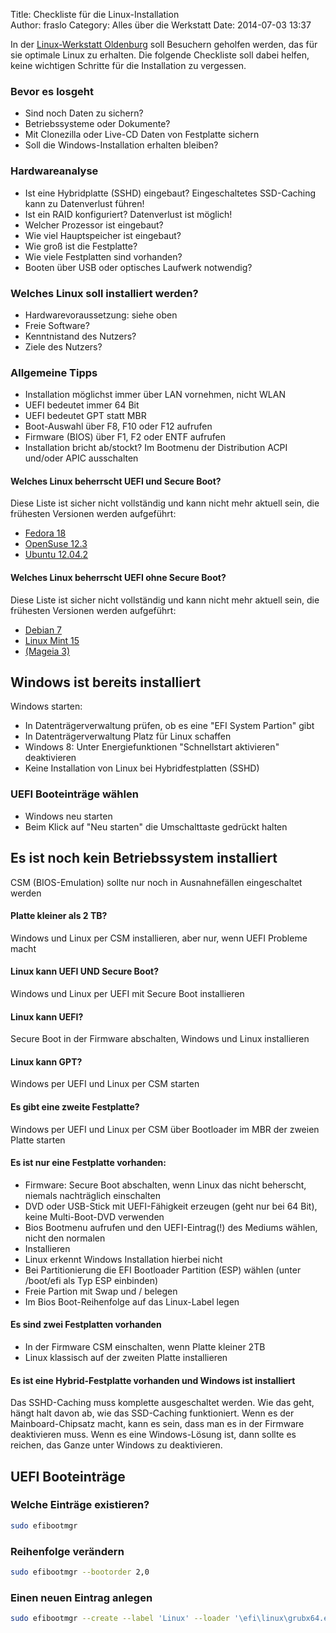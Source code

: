 Title: Checkliste für die Linux-Installation  
Author: fraslo
Category: Alles über die Werkstatt
Date: 2014-07-03 13:37


In der [Linux-Werkstatt Oldenburg](http://www.linux-werkstatt-oldenburg.de/ "Homepage Linux-Werkstatt Oldenburg") soll Besuchern geholfen werden, das für sie optimale Linux zu erhalten. Die folgende Checkliste soll dabei helfen, keine wichtigen Schritte für die Installation zu vergessen.

### Bevor es losgeht

- Sind noch Daten zu sichern?
 - Betriebssysteme oder Dokumente?
 - Mit Clonezilla oder Live-CD Daten von Festplatte sichern
 - Soll die Windows-Installation erhalten bleiben?

### Hardwareanalyse
 - Ist eine Hybridplatte (SSHD) eingebaut? Eingeschaltetes SSD-Caching kann zu Datenverlust führen!
 - Ist ein RAID konfiguriert? Datenverlust ist möglich!
 - Welcher Prozessor ist eingebaut?
 - Wie viel Hauptspeicher ist eingebaut?
 - Wie groß ist die Festplatte?
 - Wie viele Festplatten sind vorhanden?
 - Booten über USB oder optisches Laufwerk notwendig?                                                                                

                                                                                                                                     
### Welches Linux soll installiert werden?

- Hardwarevoraussetzung: siehe oben
- Freie Software?
- Kenntnistand des Nutzers?                                                                                                         
- Ziele des Nutzers?                                                                                                                

### Allgemeine Tipps                                                                                                                                     
- Installation möglichst immer über LAN vornehmen, nicht WLAN                                                                        
- UEFI bedeutet immer 64 Bit                                                                                                         
- UEFI bedeutet GPT statt MBR
- Boot-Auswahl über F8, F10 oder F12 aufrufen
- Firmware (BIOS) über F1, F2 oder ENTF aufrufen
- Installation bricht ab/stockt? Im Bootmenu der Distribution ACPI und/oder APIC ausschalten

#### Welches Linux beherrscht UEFI und Secure Boot?
Diese Liste ist sicher nicht vollständig und kann nicht mehr aktuell sein, die frühesten Versionen werden aufgeführt: 

- [Fedora 18](https://fedoraproject.org/de/ "Fedora") 
- [OpenSuse 12.3](http://de.opensuse.org "OpenSuse")
- [Ubuntu 12.04.2](http://www.ubuntu.com/ "Ubuntu")

#### Welches Linux beherrscht UEFI ohne Secure Boot?
Diese Liste ist sicher nicht vollständig und kann nicht mehr aktuell sein, die frühesten Versionen werden aufgeführt: 

- [Debian 7](http://www.debian.org/index.de.html "Debian")
- [Linux Mint 15](http://www.linuxmint.com/ "Linux Mint")
- [(Mageia 3)](https://www.mageia.org/de/ "Mageia") 

## Windows ist bereits installiert

Windows starten:                                                                                                                     

- In Datenträgerverwaltung prüfen, ob es eine "EFI System Partion" gibt                                                              
- In Datenträgerverwaltung Platz für Linux schaffen                                                                                  
- Windows 8: Unter Energiefunktionen "Schnellstart aktivieren" deaktivieren
- Keine Installation von Linux bei Hybridfestplatten (SSHD)
                                                                                                                                 

### UEFI Booteinträge wählen
 - Windows neu starten
 - Beim Klick auf "Neu starten" die Umschalttaste gedrückt halten


## Es ist noch kein Betriebssystem installiert 
CSM (BIOS-Emulation) sollte nur noch in Ausnahnefällen  eingeschaltet werden
                                                                                         
                                                                                                                                     
#### Platte kleiner als 2 TB?                                                                                                             
Windows und Linux per CSM installieren, aber nur, wenn UEFI Probleme macht                                                                                               
                                                                                                                                     
#### Linux kann UEFI UND Secure Boot?                                                                                                     
Windows und Linux per UEFI mit Secure Boot installieren                                                                              
                                                                                                                                     
#### Linux kann UEFI?
Secure Boot in der Firmware abschalten, Windows und Linux installieren

#### Linux kann GPT?
Windows per UEFI und Linux per CSM starten

#### Es gibt eine zweite Festplatte?
Windows per UEFI und Linux per CSM über Bootloader im MBR der zweien Platte starten


#### Es ist nur eine Festplatte vorhanden:
- Firmware: Secure Boot abschalten, wenn Linux das nicht beherscht, niemals nachträglich einschalten
- DVD oder USB-Stick mit UEFI-Fähigkeit erzeugen (geht nur bei 64 Bit), keine Multi-Boot-DVD verwenden
- Bios Bootmenu aufrufen und den UEFI-Eintrag(!) des Mediums wählen, nicht den normalen
- Installieren
- Linux erkennt Windows Installation hierbei nicht
- Bei Partitionierung die EFI Bootloader Partition (ESP) wählen (unter /boot/efi als Typ ESP einbinden)
- Freie Partion mit Swap und / belegen
- Im Bios Boot-Reihenfolge auf das Linux-Label legen

#### Es sind zwei Festplatten vorhanden
- In der Firmware CSM einschalten, wenn Platte kleiner 2TB
- Linux klassisch auf der zweiten Platte installieren

#### Es ist eine Hybrid-Festplatte vorhanden und Windows ist installiert
Das SSHD-Caching muss komplette ausgeschaltet werden. Wie das geht, hängt halt davon ab, wie das SSD-Caching funktioniert. Wenn es der Mainboard-Chipsatz macht, kann es sein, dass man es in der Firmware deaktivieren muss. Wenn es eine Windows-Lösung ist, dann sollte es reichen, das Ganze unter Windows zu deaktivieren.

## UEFI Booteinträge
### Welche Einträge existieren?
``` bash 
sudo efibootmgr
```

### Reihenfolge verändern
``` bash 
sudo efibootmgr --bootorder 2,0
```

### Einen neuen Eintrag anlegen
``` bash 
sudo efibootmgr --create --label 'Linux' --loader '\efi\linux\grubx64.efi' 
```

